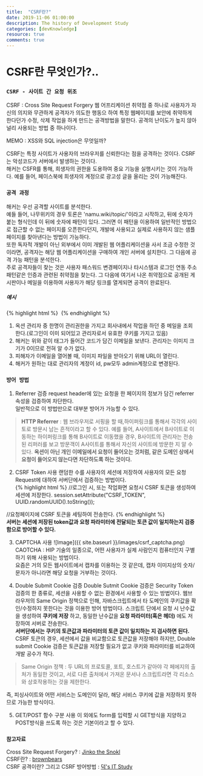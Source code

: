 ```yaml
---
title:  "CSRF란?"
date: 2019-11-06 01:00:00
description: The history of Development Study
categories: [devKnowledge]
resource: true
comments: true
---
```

# CSRF란 무엇인가?..
### `CSRF - 사이트 간 요청 위조`
CSRF : Cross Site Request Forgery
웹 어프리케이션 취약점 중 하나로 사용자가 자신의 의지와 무관하게 공격자가 의도한 행동으 하여 특정 웹페이지를 보안에 취약하게 한다던가 수정, 삭제 작업을 하게 만드는 공격방법을 말한다. 공격의 난이도가 높지 않아 널리 사용되는 방법 중 하나이다.<br>

MEMO : XSS와 SQL injection은 무엇일까? <br>

CSRF는 특정 사이트가 사용자의 브라우저를 신뢰한다는 점을 공격하는 것이다. CSRF는 악성코드가 서버에서 발생하는 것이다.<br>
해커는 CSFR를 통해, 희생자의 권한을 도용하여 중요 기능을 실행시키는 것이 가능하다. 예를 들어, 페이스북에 희생자의 계정으로 광고성 글을 올리는 것이 가능해진다.<br>


### `공격 과정`
해커는 우선 공격할 사이트를 분석한다.<br>
예들 들어, 나무위키의 경우 토론은 'namu.wiki/topic/'이라고 시작하고, 뒤에 숫자가 붙는 형식인데 이 뒤에 숫자에 패턴이 있다. 그러면 이 패턴을 이용하여 일반적인 방법으로 접근할 수 없는 페이지를 오픈한다던지, 개발에 사용되고 실제로 사용하지 않는 샘플페이지를 찾아낸다는 방법이 가능하다. <br>
또한 독자적 개발이 아닌 외부에서 이미 개발된 웹 어플리케이션을 사서 조금 수정한 것이라면, 공격자는 해당 웹 어플리케이션을 구매하여 개인 서버에 설치한다. 그 다음에 공격 가능 패턴을 분석한다. <br>
주로 공격자들이 찾는 것은 사용자 패스워드 변경페이지나 타시스템과 로그인 연동 주소 패턴같은 인증과 관련된 취약점을 찾는다. 그 다음에 여기서 나온 취약점으로 공개된 게시판이나 메일을 이용하여 사용자가 해당 링크를 열게되면 공격이 완료된다.<br>

##### 예시
{% highlight html %}
<img src="http://auction.com/changeUserAcoount?id=admin&password=admin" width="0" height="0">
{% endhighlight %}<br>
1. 옥션 관리자 중 한명이 관리권한을 가지고 회사내에서 작업을 하던 중 메일을 조회한다.(로그인이 이미 되어있고 관리자로서 유효한 쿠키를 가지고 있음)
2. 해커는 위와 같이 태그가 들어간 코드가 담긴 이메일을 보낸다. 관리자는 이미지 크기가 0이므로 전혀 알 수가 없다.
3. 피해자가 이메일을 열어볼 때, 이미지 파일을 받아오기 위해 URL이 열린다.
4. 해커가 원하는 대로 관리자의 계정이 id, pw모두 admin계정으로 변경된다.

### `방어 방법`
1. Referrer 검증
request header에 있는 요청을 한 페이지의 정보가 담긴 referrer 속성을 검증하여 차단한다.<br>
일반적으로 이 방법만으로 대부분 방어가 가능할 수 있다.<br>
> **HTTP Referrer** : 웹 브라우저로 서핑을 할 때,하이퍼링크를 통해서 각각의 사이토로 방문시 남는 흔적이라고 할 수 있다. 예를 들어, A사이트에서 B사이트로 이동하는 하이퍼링크를 통해 B사이트로 이동했을 경우, B사이트의 관리자는 전송된 리퍼러를 보고 방문객이 A사이트를 통해서 자신의 사이트에 방문한 지 알 수 있다.
**옥션이 아닌 개인 이메일에서 요청이 들어오는 것처럼, 같은 도메인 상에서 요청이 들어오지 않는다면 차단하도록 하는 것이다.**<br>


2. CSRF Token 사용
랜덤한 수를 사용자의 세션에 저장하여 사용자의 모든 요청 Request에 대하여 서버단에서 검증하는 방법이다.<br>
{% highlight html %}
//로그인 시, 또는 작업화면 요청시 CSRF 토큰을 생성하여 세션에 저장한다.
session.setAttribute("CSRF_TOKEN", UUID.randomUUID().toString());

//요청페이지에 CSRF 토큰을 세팅하여 전송한다.
<input type="hidden" name="csrf" value="${CSRF_TOKEN}"/>
{% endhighlight %}<br>
**서버는 세션에 저장된 token값과 요청 파라미터에 전달되는 토큰 값이 일치하는지 검증함으로 방어할 수 있다.** <br>

3. CAPTCHA 사용
![Image]({{ site.baseurl }}/images/csrf_captcha.png)<br>
CAOTCHA : HIP 기술의 일종으로, 어떤 사용자가 실제 사람인지 컴퓨터인지 구별하기 위해 사용되는 방법이다.<br>
요즘은 거의 모든 웹사이트에서 캡차를 이용하는 것 같은데, 캡차 이미지상의 숫자/문자가 아니라면 해당 요청을 거부하는 것이다. <br>

4. Double Submit Cookie 검증
Double Sutmit Cookie 검증은 Security Token 검증의 한 종류로, 세션을 사용할 수 없는 환경에서 사용할 수 있는 방법이다. 웹브라우저의 Same Origin 정책으로 인해, 자바스크립트에서 타 도메인의 쿠키값을 확인/수정하지 못한다는 것을 이용한 방어 방법이다. 스크립트 단에서 요청 시 난수값을 생성하여 **쿠키에 저장** 하고, 동일한 난수값을 **요청 파라미터(혹은 헤더)** 에도 저장하여 서버로 전송한다. <br>
**서버단에서는 쿠키의 토큰값과 파라미터의 토큰 값이 일치하는 지 검사하면 된다.**
CSRF 토큰의 경우, 세션에서 값을 비교함으로 토큰값을 저장해야 하지만, Double submit Cookie 검증은 토큰값을 저장할 필요가 없고 쿠키와 파라미터를 비교하여 개발 공수가 적다.
> Same Origin 정책 : 두 URL의 프로토콜, 포트, 호스트가 같아야 각 페에지의 출처가 동일한 것이고, 서로 다른 출처에서 가져온 문서나 스크립트라면 각 리소스와 상호작용하는 것을 제한한다.

즉, 피싱사이트와 어떤 서비스는 도메인이 달라, 해당 서비스 쿠키에 값을 저장하지 못하므로 가능한 방식이다. 

5. GET/POST 함수 구분 사용
이 외에도 form를 입력할 시 GET방식을 지양하고 POST방식을 쓰도록 하는 것은 기본이라고 할 수 있다.

### `참고자료`
Cross Site Request Forgery? : [Jinko the Snokl](https://sj602.github.io/2018/07/14/what-is-CSRF/)<br>
CSRF란? : [brownbears](https://brownbears.tistory.com/251)<br>
CSRF 공격이란? 그리고 CSRF 방어방법 : [덕's IT Study](https://itstory.tk/entry/CSRF-%EA%B3%B5%EA%B2%A9%EC%9D%B4%EB%9E%80-%EA%B7%B8%EB%A6%AC%EA%B3%A0-CSRF-%EB%B0%A9%EC%96%B4-%EB%B0%A9%EB%B2%95)
